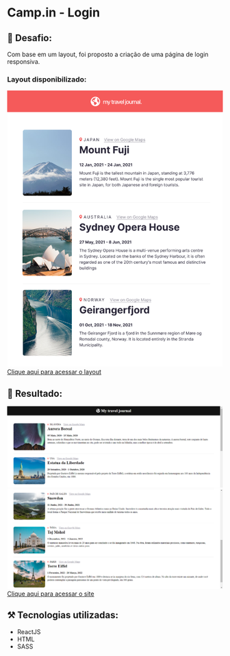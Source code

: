 # Camp.in - Login

## 🎯 Desafio:
Com base em um layout, foi proposto a criação de uma página de login responsiva.
<br>
### Layout disponibilizado:
<img src="./public/design/modelo.png">
<a href="https://www.figma.com/file/uZc7OEejh8ed6pwWQreJPd/Travel-Journal-(Copy)?node-id=2%3A2">Clique aqui para acessar o layout</a> 
<br>

## 🚀 Resultado: 
<img src="./public/design/travel-final-p1.PNG">
<img src="./public/design/travel-final-p2.PNG">
<a href="https://campin-login-page.vercel.app">Clique aqui para acessar o site</a> 


## ⚒️ Tecnologias utilizadas:
* ReactJS
* HTML
* SASS
